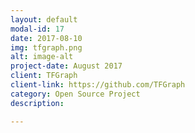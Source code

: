 ```yaml
---
layout: default
modal-id: 17
date: 2017-08-10
img: tfgraph.png
alt: image-alt
project-date: August 2017
client: TFGraph
client-link: https://github.com/TFGraph
category: Open Source Project
description:

---
```

